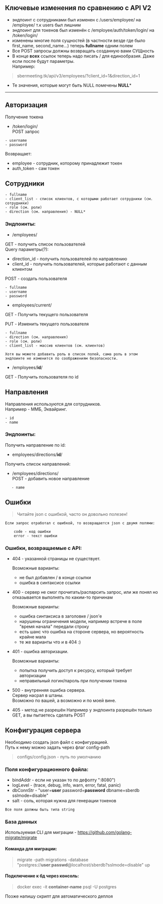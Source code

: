 ## Ключевые изменения по сравнению с API V2
- эндпоинт с сотрудниками был изменен с /users/employee/ на /employee/ т.к users был лишним
- эндпоинт для токенов был изменён с /employee/auth/token/login/ на /token/login/
- изменены многие поля сущностей (в частности везде где было first_name, second_name...)
теперь **fullname** одним полем
- Все POST запросы должны возвращать созданную вами СУЩность
- В конце **всех** ссылок теперь надо писать / для единообразия. Даже если после будут параметры.  
Например:
> sbermeeting.tk/api/v3/employees/?client_id=1&direction_id=1
- Те значения, которые могут быть NULL помечены **NULL***
---
## Авторизация

Получение токена
- /token/login/  
POST запрос
~~~
- username
- password
~~~
Возвращает:
- employee - сотрудник, которому принадлежит токен
- auth_token - сам токен


## Сотрудники
~~~
- fullname
- client_list - список клиентов, с которыми работает сотрудники (см. сотрудники)
- role (см. роли)
- direction (см. направления) - NULL*
~~~
### Эндпоинты:  

- /employees/ 

GET - получить список пользователей  
Query параметры(?):
  - direction_id - получить пользователей по направлению
  - client_id - получить пользователей, которые работают с данным клиентом  

POST - создать пользователя
~~~
- fullname
- username
- password
~~~

- employees/current/ 

GET - Получить текущего пользователя

PUT - Изменить текущего пользователя
~~~
- fullname
- direction (см. направления)
- role (см. роли)
- client_list - массив клиентов (см. клиентов)

Хотя вы можете добавить роль в список полей, сама роль в этом эндпоинте не изменится по соображениям безопасности.
~~~


- /employees/**id**/  

GET - Получить пользователя по id


## Направления 
Направления используются для сотрудников.  
Например - ММБ, Эквайринг.
~~~
- id
- name
~~~

### Эндпоинты:  
Получить направление по id:
- employees/directions/**id**/  

Получить список направлений:
- /employees/directions/  
POST - добавить новое направление
~~~
   - name
~~~ 

 




## Ошибки
> Читайте json с ошибкой, часто он довольно полезен!
~~~
Если запрос отработал с ошибкой, то возвращается json с двумя полями:

    code - код ошибки
    error - текст ошибки
~~~

### Ошибки, возвращаемые с **API**:

- 404 - указанной страницы не существует.  
  
    Возможные варианты:
    - не был добавлен / в конце ссылки
    - ошибка в синтаксисе ссылки  

- 400 - сервер не смог прочитать/распарсить запрос, или же понял но отказывается выполнять по каким-то причинам

  Возможные варианты:
    - ошибка синтаксиса в заголовке / json'e
    - нарушены ограничения модели, например встрече в поле "время начала" передали строку
    - есть шанс что ошибка на стороне сервера, но вероятность крайне мала
    - те же варианты что и в 404 :)

- 401 - ошибка авторизации.

  Возможные варианты:
    - попытка получить доступ к ресурсу, который требует авторизации
    - неправильный логин/пароль при получении токена

- 500 - внутренняя ошибка сервера.  
    Сервер насрал в штаны.  
    Возможно по вашей, а возможно и по моей вине.
    
- 405 - метод не разрешён
  Например у эндпоинта разрешён только GET, а вы пытаетесь сделать POST
## Конфигурация сервера
Необходимо создать json файл с конфигурацией.  
Путь к нему можно задать через флаг config-path

 > configs/config.json - путь по умолчанию

### Поля конфигурационного файла:
- bindAddr -  если не указан то по дефолту ":8080") 
- logLevel - (trace, debug, info, warn, error, fatal, panic)
- dbConnStr -  "user=**user** password=**password** dbname=sberdb sslmode=disable"
- salt - соль, которая нужна для генерации токенов

```
Все поля должны быть типа string
```

### База данных
Используемая CLI для миграции - https://github.com/golang-migrate/migrate  
#### Команда для миграции:
> migrate -path migrations -database "postgres://**user**:**passwd**@localhost/sberdb?sslmode=disable" up

#### Подключение к бд через консоль:
> docker exec -it **container-name** psql -U postgres

Позже напишу скрипт для автоматического деплоя